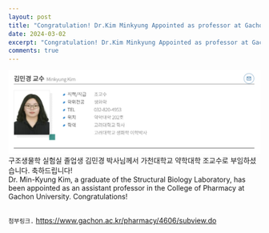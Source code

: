 ```yaml
---
layout: post
title: "Congratulation! Dr.Kim Minkyung Appointed as professor at Gachon University"
date: 2024-03-02
excerpt: "Congratulation! Dr.Kim Minkyung Appointed as professor at Gachon University"
comments: true
---
```


![ex_screenshot](assets/img/MinKyungKim.png)
<br/>
구조생물학 실험실 졸업생 김민경 박사님께서 가천대학교 약학대학 조교수로 부임하셨습니다. 축하드립니다! 
<br/>
Dr. Min-Kyung Kim, a graduate of the Structural Biology Laboratory, has been appointed as an assistant professor in the College of Pharmacy at Gachon University. Congratulations!
<br/>
<br/>

`첨부링크.` https://www.gachon.ac.kr/pharmacy/4606/subview.do

